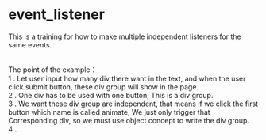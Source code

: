 # event_listener   <br>

This is a training for how to make multiple independent listeners for the same events.  <br> <br>

The point of the example：  <br>
1 . Let user input how many div there want in the text, and when the user click submit button, these div group will show in the page. <br>
2 . One div has to be used with one button, This is a div group.  <br>
3 . We want these div group are independent, that means if we click the first button which name is called animate, We just only trigger that Corresponding div, so we must use object concept to write the div group. <br>
4 . 
